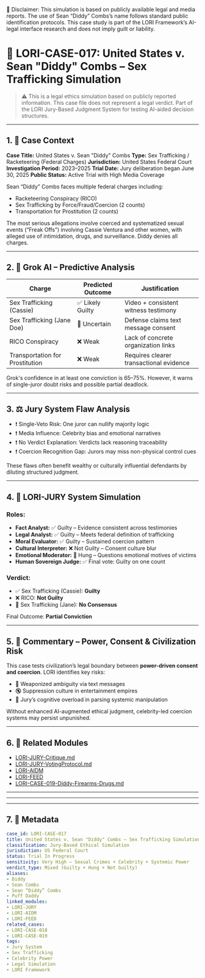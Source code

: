 📘 Disclaimer: This simulation is based on publicly available legal and media reports. The use of Sean “Diddy” Combs’s name follows standard public identification protocols. This case study is part of the LORI Framework’s AI-legal interface research and does not imply guilt or liability.

# 📂 LORI-CASE-017: United States v. Sean "Diddy" Combs – Sex Trafficking Simulation

> ⚠️ This is a legal ethics simulation based on publicly reported information.
> This case file does not represent a legal verdict.
> Part of the LORI Jury-Based Judgment System for testing AI-aided decision structures.

---

## 1. 🎯 Case Context

**Case Title:** United States v. Sean "Diddy" Combs
**Type:** Sex Trafficking / Racketeering (Federal Charges)
**Jurisdiction:** United States Federal Court
**Investigation Period:** 2023–2025
**Trial Date:** Jury deliberation began June 30, 2025
**Public Status:** Active Trial with High Media Coverage

Sean “Diddy” Combs faces multiple federal charges including:

- Racketeering Conspiracy (RICO)
- Sex Trafficking by Force/Fraud/Coercion (2 counts)
- Transportation for Prostitution (2 counts)

The most serious allegations involve coerced and systematized sexual events (“Freak Offs”) involving Cassie Ventura and other women, with alleged use of intimidation, drugs, and surveillance. Diddy denies all charges.

---

## 2. 🧠 Grok AI – Predictive Analysis

| Charge | Predicted Outcome | Justification |
|--------|-------------------|----------------|
| Sex Trafficking (Cassie) | ✅ Likely Guilty | Video + consistent witness testimony |
| Sex Trafficking (Jane Doe) | 🤔 Uncertain | Defense claims text message consent |
| RICO Conspiracy | ❌ Weak | Lack of concrete organization links |
| Transportation for Prostitution | ❌ Weak | Requires clearer transactional evidence |

Grok's confidence in at least one conviction is 65–75%. However, it warns of single-juror doubt risks and possible partial deadlock.

---

## 3. ⚖️ Jury System Flaw Analysis

- ❗ Single-Veto Risk: One juror can nullify majority logic
- ❗ Media Influence: Celebrity bias and emotional narratives
- ❗ No Verdict Explanation: Verdicts lack reasoning traceability
- ❗ Coercion Recognition Gap: Jurors may miss non-physical control cues

These flaws often benefit wealthy or culturally influential defendants by diluting structured judgment.

---

## 4. 🧬 LORI-JURY System Simulation

### Roles:
- **Fact Analyst:** ✅ Guilty – Evidence consistent across testimonies
- **Legal Analyst:** ✅ Guilty – Meets federal definition of trafficking
- **Moral Evaluator:** ✅ Guilty – Sustained coercion pattern
- **Cultural Interpreter:** ❌ Not Guilty – Consent culture blur
- **Emotional Moderator:** 🤔 Hung – Questions emotional motives of victims
- **Human Sovereign Judge:** ✅ Final vote: Guilty on one count

### Verdict:
- ✅ Sex Trafficking (Cassie): **Guilty**
- ❌ RICO: **Not Guilty**
- 🤔 Sex Trafficking (Jane): **No Consensus**

Final Outcome: **Partial Conviction**

---

## 5. 💬 Commentary – Power, Consent & Civilization Risk

This case tests civilization’s legal boundary between **power-driven consent and coercion**.
LORI identifies key risks:

- 🤖 Weaponized ambiguity via text messages
- 🔇 Suppression culture in entertainment empires
- 🧠 Jury’s cognitive overload in parsing systemic manipulation

Without enhanced AI-augmented ethical judgment, celebrity-led coercion systems may persist unpunished.

---

## 6. 🔗 Related Modules

- [LORI-JURY-Critique.md](../modules/LORI-Jury-Critique.md)
- [LORI-JURY-VotingProtocol.md](../LORI-Jury-System/Voting_Protocol.md)
- [LORI-AIDM](../modules/AIDM.md)
- [LORI-FEED](../modules/FEED_Module.md)
- [LORI-CASE-019-Diddy-Firearms-Drugs.md](./LORI-CASE-019-Diddy-Firearms-Drugs.md)
---
---

---

## 7. 🧾 Metadata

```yaml
case_id: LORI-CASE-017
title: United States v. Sean "Diddy" Combs – Sex Trafficking Simulation
classification: Jury-Based Ethical Simulation
jurisdiction: US Federal Court
status: Trial In Progress
sensitivity: Very High – Sexual Crimes + Celebrity + Systemic Power
verdict_type: Mixed (Guilty + Hung + Not Guilty)
aliases:
- Diddy
- Sean Combs
- Sean “Diddy” Combs
- Puff Daddy
linked_modules:
- LORI-JURY
- LORI-AIDM
- LORI-FEED
related_cases:
- LORI-CASE-018
- LORI-CASE-019
tags:
- Jury System
- Sex Trafficking
- Celebrity Power
- Legal Simulation
- LORI Framework
